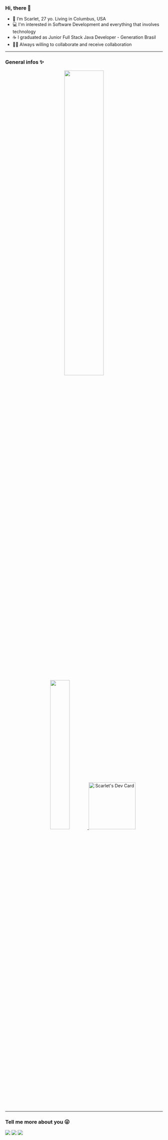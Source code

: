 ### Hi, there 💜

- 👩 I’m Scarlet, 27 yo. Living in Columbus, USA 
- 💻 I'm interested in Software Development and everything that involves technology
- ☕️ I graduated as Junior Full Stack Java Developer - Generation Brasil
- 🤲🏼 Always willing to collaborate and receive collaboration

---

### General infos ✨

<div align="center">
<a href="https://github.com/ScarletMartins">
  <img width="50%" src="https://github-readme-stats.vercel.app/api?username=ScarletMartins&show_icons=true&theme=dark&include_all_commits=true&count_private=true"/>
  </div>

<div align="center">
  <img width="35%" src="https://github-readme-stats.vercel.app/api/top-langs/?username=ScarletMartins&layout=compact&langs_count=7&theme=dark"/>
  <a href="https://app.daily.dev/scarlet"><img src="https://api.daily.dev/devcards/f0fdd73dc7af4462a72cc1cb4caeb214.png?r=d5q" width="150" alt="Scarlet's Dev Card"/></a>
</div>

---

### Tell me more about you 😜

<div> 
  <a href="https://instagram.com/_scarletmartins" target="_blank"><img src="https://img.shields.io/badge/-Instagram-%23E4405F?style=for-the-badge&logo=instagram&logoColor=white" target="_blank"></a>
  <a href = "mailto:scarletgam@icloud.com"><img src="https://img.shields.io/badge/-email-%23333?style=for-the-badge&logo=Gmail&logoColor=white" target="_blank"></a>
  <a href="https://www.linkedin.com/in/scarletmartins" target="_blank"><img src="https://img.shields.io/badge/-LinkedIn-%230077B5?style=for-the-badge&logo=linkedin&logoColor=white" target="_blank"></a>
</div>
